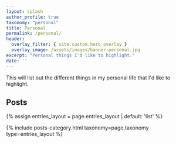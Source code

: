 ```yaml
---
layout: splash
author_profile: true
taxonomy: "personal"
title: Personal
permalink: /personal/
header:
  overlay_filter: { site.custom.hero_overlay }
  overlay_image: /assets/images/banner-personal.jpg
excerpt: "Personal things I'd like to highlight."
date: ''
---
```


This will list out the different things in my personal life that I'd like to highlight.

## Posts

{% assign entries_layout = page.entries_layout | default: 'list' %}
<div class="entries-{{ entries_layout }}">
  {% include posts-category.html taxonomy=page.taxonomy type=entries_layout %}
</div>